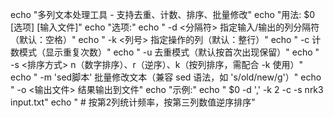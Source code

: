   echo "多列文本处理工具 - 支持去重、计数、排序、批量修改"
  echo "用法: $0 [选项] [输入文件]"
  echo "选项:"
  echo "  -d <分隔符>     指定输入/输出的列分隔符（默认：空格）"
  echo "  -k <列号>       指定操作的列（默认：整行）"
  echo "  -c              计数模式（显示重复次数）"
  echo "  -u              去重模式（默认按首次出现保留）"
  echo "  -s <排序方式>   n（数字排序）、r（逆序）、k（按列排序，需配合 -k 使用）"
  echo "  -m 'sed脚本'    批量修改文本（兼容 sed 语法，如 's/old/new/g'）"
  echo "  -o <输出文件>   结果输出到文件"
  echo "示例:"
  echo "  $0 -d ',' -k 2 -c -s nrk3 input.txt"
  echo "  # 按第2列统计频率，按第三列数值逆序排序"

